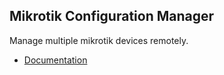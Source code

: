 ## Mikrotik Configuration Manager

Manage multiple mikrotik devices remotely.

* [Documentation](http://)
